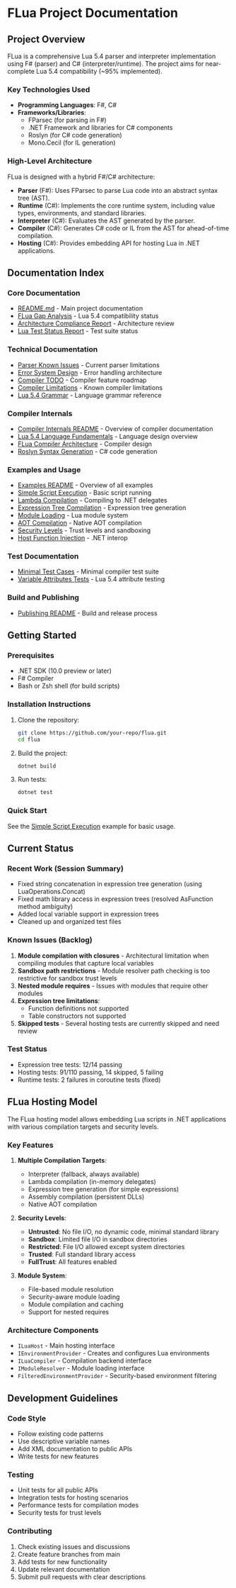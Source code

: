 # FLua Project Documentation

## Project Overview

FLua is a comprehensive Lua 5.4 parser and interpreter implementation using F# (parser) and C# (interpreter/runtime). The project aims for near-complete Lua 5.4 compatibility (~95% implemented).

### Key Technologies Used
- **Programming Languages**: F#, C#
- **Frameworks/Libraries**:
  - FParsec (for parsing in F#)
  - .NET Framework and libraries for C# components
  - Roslyn (for C# code generation)
  - Mono.Cecil (for IL generation)

### High-Level Architecture
FLua is designed with a hybrid F#/C# architecture:
- **Parser** (F#): Uses FParsec to parse Lua code into an abstract syntax tree (AST).
- **Runtime** (C#): Implements the core runtime system, including value types, environments, and standard libraries.
- **Interpreter** (C#): Evaluates the AST generated by the parser.
- **Compiler** (C#): Generates C# code or IL from the AST for ahead-of-time compilation.
- **Hosting** (C#): Provides embedding API for hosting Lua in .NET applications.

## Documentation Index

### Core Documentation
- [README.md](README.md) - Main project documentation
- [FLua Gap Analysis](FLua-Gap-Analysis.md) - Lua 5.4 compatibility status
- [Architecture Compliance Report](ARCHITECTURE_COMPLIANCE_REPORT.md) - Architecture review
- [Lua Test Status Report](lua_test_status_report.md) - Test suite status

### Technical Documentation
- [Parser Known Issues](PARSER_KNOWN_ISSUES.md) - Current parser limitations
- [Error System Design](ERROR_SYSTEM_DESIGN.md) - Error handling architecture
- [Compiler TODO](TODO_COMPILER.md) - Compiler feature roadmap
- [Compiler Limitations](COMPILER_LIMITATIONS.md) - Known compiler limitations
- [Lua 5.4 Grammar](FLua/Lua54-grammar.md) - Language grammar reference

### Compiler Internals
- [Compiler Internals README](docs/compiler-internals/README.md) - Overview of compiler documentation
- [Lua 5.4 Language Fundamentals](docs/compiler-internals/lua-5.4-language-fundamentals.md) - Language design overview
- [FLua Compiler Architecture](docs/compiler-internals/flua-compiler-architecture.md) - Compiler design
- [Roslyn Syntax Generation](docs/compiler-internals/roslyn-syntax-generation.md) - C# code generation

### Examples and Usage
- [Examples README](examples/README.md) - Overview of all examples
- [Simple Script Execution](examples/SimpleScriptExecution/README.md) - Basic script running
- [Lambda Compilation](examples/LambdaCompilation/README.md) - Compiling to .NET delegates
- [Expression Tree Compilation](examples/ExpressionTreeCompilation/README.md) - Expression tree generation
- [Module Loading](examples/ModuleLoading/README.md) - Lua module system
- [AOT Compilation](examples/AotCompilation/README.md) - Native AOT compilation
- [Security Levels](examples/SecurityLevels/README.md) - Trust levels and sandboxing
- [Host Function Injection](examples/HostFunctionInjection/README.md) - .NET interop

### Test Documentation
- [Minimal Test Cases](FLua.Compiler.Tests.Minimal/TestCases/README.md) - Minimal compiler test suite
- [Variable Attributes Tests](FLua.VariableAttributes.Tests/README.md) - Lua 5.4 attribute testing

### Build and Publishing
- [Publishing README](README-publish.md) - Build and release process

## Getting Started

### Prerequisites
- .NET SDK (10.0 preview or later)
- F# Compiler
- Bash or Zsh shell (for build scripts)

### Installation Instructions
1. Clone the repository:
   ```bash
   git clone https://github.com/your-repo/flua.git
   cd flua
   ```

2. Build the project:
   ```bash
   dotnet build
   ```

3. Run tests:
   ```bash
   dotnet test
   ```

### Quick Start
See the [Simple Script Execution](examples/SimpleScriptExecution/README.md) example for basic usage.

## Current Status

### Recent Work (Session Summary)
- Fixed string concatenation in expression tree generation (using LuaOperations.Concat)
- Fixed math library access in expression trees (resolved AsFunction method ambiguity)
- Added local variable support in expression trees
- Cleaned up and organized test files

### Known Issues (Backlog)
1. **Module compilation with closures** - Architectural limitation when compiling modules that capture local variables
2. **Sandbox path restrictions** - Module resolver path checking is too restrictive for sandbox trust levels
3. **Nested module requires** - Issues with modules that require other modules
4. **Expression tree limitations**:
   - Function definitions not supported
   - Table constructors not supported
5. **Skipped tests** - Several hosting tests are currently skipped and need review

### Test Status
- Expression tree tests: 12/14 passing
- Hosting tests: 91/110 passing, 14 skipped, 5 failing
- Runtime tests: 2 failures in coroutine tests (fixed)

## FLua Hosting Model

The FLua hosting model allows embedding Lua scripts in .NET applications with various compilation targets and security levels.

### Key Features
1. **Multiple Compilation Targets**:
   - Interpreter (fallback, always available)
   - Lambda compilation (in-memory delegates)
   - Expression tree generation (for simple expressions)
   - Assembly compilation (persistent DLLs)
   - Native AOT compilation

2. **Security Levels**:
   - **Untrusted**: No file I/O, no dynamic code, minimal standard library
   - **Sandbox**: Limited file I/O in sandbox directories
   - **Restricted**: File I/O allowed except system directories
   - **Trusted**: Full standard library access
   - **FullTrust**: All features enabled

3. **Module System**:
   - File-based module resolution
   - Security-aware module loading
   - Module compilation and caching
   - Support for nested requires

### Architecture Components
- `ILuaHost` - Main hosting interface
- `IEnvironmentProvider` - Creates and configures Lua environments
- `ILuaCompiler` - Compilation backend interface
- `IModuleResolver` - Module loading interface
- `FilteredEnvironmentProvider` - Security-based environment filtering

## Development Guidelines

### Code Style
- Follow existing code patterns
- Use descriptive variable names
- Add XML documentation to public APIs
- Write tests for new features

### Testing
- Unit tests for all public APIs
- Integration tests for hosting scenarios
- Performance tests for compilation modes
- Security tests for trust levels

### Contributing
1. Check existing issues and discussions
2. Create feature branches from main
3. Add tests for new functionality
4. Update relevant documentation
5. Submit pull requests with clear descriptions